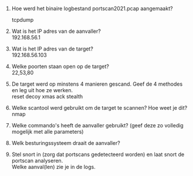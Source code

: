 1. Hoe werd het binaire logbestand portscan2021.pcap aangemaakt?  
  
	  tcpdump
1. Wat is het IP adres van de aanvaller?  
	  192.168.56.1
  
3. Wat is het IP adres van de target?  
  192.168.56.103
  
4. Welke poorten staan open op de target?  
	  22,53,80
  
5. De target werd op minstens 4 manieren gescand. Geef de 4 methodes en leg uit hoe ze werken.  
  reset
  decoy
  xmas 
  ack
  stealth
  
6. Welke scantool werd gebruikt om de target te scannen? Hoe weet je dit?  
  nmap 
  
7. Welke commando's heeft de aanvaller gebruikt? (geef deze zo volledig mogelijk met alle parameters)  
  
  
8. Welk besturingssysteem draait de aanvaller?  
  
  

9. Stel snort in (zorg dat portscans gedetecteerd worden) en laat snort de portscan analyseren.  
Welke aanval(len) zie je in de logs.